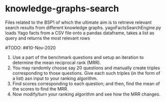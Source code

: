 # knowledge-graphs-search
Files related to the BSP1 of which the ultimate aim is to retrieve relevant search results from different knowledge graphs.
yagoFactsSearchEngine.py loads Yago facts from a CSV file onto a pandas dataframe, takes a list as query and returns the most relevant rows



#TODO:
##10-Nov-2020

1. Use a part of the benchmark questions and setup an iteration to determine the mean reciprocal rank (MRR).
2. You may randomly choose say 20 questions and manually create triples corresponding to those questions. Give each such triples (in the form of a list) asn input to your ranking algorithm.
3. Find scores corresponding to each question; and then, find the mean of the scores to find the MRR.
4. Now modify/turn your ranking algorithm and see how the MRR changes.
